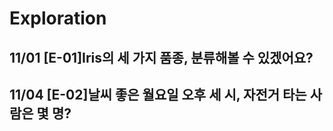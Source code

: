 # Exploration
## 11/01 [E-01]Iris의 세 가지 품종, 분류해볼 수 있겠어요?
## 11/04 [E-02]날씨 좋은 월요일 오후 세 시, 자전거 타는 사람은 몇 명?
